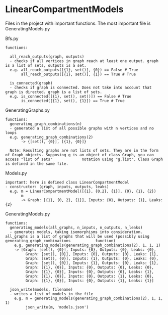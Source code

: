 # LinearCompartmentModels

Files in the project with important functions. The most important file is GeneratingModels.py

  Bfs.py

    functions:
    
      all_reach_outputs(graph, outputs)
      - checks if all vertices in graph reach at least one output. graph is a list of sets, outputs is a set. 
      e.g. all_reach_outputs([{1}, set()], {0}) == False # True
           all_reach_outputs([{1}, set()], {1}) == True # True
           
      is_connected(graph)
      - checks if graph is connected. Does not take into account that graph is directed. graph is a list of sets.
      e.g. is_connected([{1}, set(), set()]) == False # True
           is_connected([{1}, set(), {1}]) == True # True

  GeneratingGraphs.py

    functions:
      generating_graph_combinations(n)
      - generated a list of all possible graphs with n vertices and no loops
      e.g. generating_graph_combinations(2)
           -> {[set(), {0}], [{1}, {0}]}
           
      Note: Resulting graphs are not lists of sets. They are in the form of Graph objects. Supposing g is an object of class Graph, you can access "list of sets"             notation using "g.list". Class Graph is defined in the same file.

  Models.py

    important: here is defined class LinearCompartmentModel
    - constructor: (graph, inputs, outputs, leaks)
      e.g. m = LinearCompartmentModel([{1}, {0,2}, {1}], {0}, {1}, {2})
           m
           -> Graph: [{1}, {0, 2}, {1}], Inputs: {0}, Outputs: {1}, Leaks: {2}

  GeneratingModels.py

    functions:
      generating_models(all_graphs, n_inputs, n_outputs, n_leaks)
      - generates models, taking isomorphisms into consideration. all_graphs is a list of graphs that will be used (possibly using generating_graph_combinations           function)
        e.g. generating_models(generating_graph_combinations(2), 1, 1, 1)
        -> [Graph: [set(), {0}], Inputs: {0}, Outputs: {0}, Leaks: {0},
             Graph: [set(), {0}], Inputs: {0}, Outputs: {0}, Leaks: {1},
             Graph: [set(), {0}], Inputs: {1}, Outputs: {0}, Leaks: {0},
             Graph: [set(), {0}], Inputs: {1}, Outputs: {0}, Leaks: {1},
             Graph: [{1}, {0}], Inputs: {0}, Outputs: {0}, Leaks: {0},
             Graph: [{1}, {0}], Inputs: {0}, Outputs: {0}, Leaks: {1},
             Graph: [{1}, {0}], Inputs: {0}, Outputs: {1}, Leaks: {0},
             Graph: [{1}, {0}], Inputs: {0}, Outputs: {1}, Leaks: {1}]

      json_write(models, filename)
      - writes a list of models in the file
        e.g. m = generating_models(generating_graph_combinations(2), 1, 1, 1)
             json_write(m, 'models.json')

